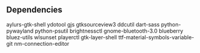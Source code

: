 ## Dependencies

aylurs-gtk-shell ydotool gjs gtksourceview3 ddcutil dart-sass python-pywayland python-psutil brightnessctl gnome-bluetooth-3.0 blueberry bluez-utils wlsunset playerctl gtk-layer-shell ttf-material-symbols-variable-git nm-connection-editor
